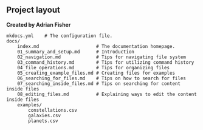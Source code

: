 ## Project layout
**Created by Adrian Fisher**

    mkdocs.yml    # The configuration file.
    docs/
        index.md                     # The documentation homepage.
        01_summary_and_setup.md      # Introduction
        02_navigation.md             # Tips for navigating file system
        03_command_history.md        # Tips for utilizing command history
        04_file_operations.md        # Tips for organizing files
        05_creating_example_files.md # Creating files for examples
        06_searching_for_files.md    # Tips on how to search for files
        07_searching_inside_files.md # Tips on searching for content inside files
        08_editing_files.md          # Explaining ways to edit the content inside files
        examples/
            constellations.csv 
            galaxies.csv
            planets.csv
